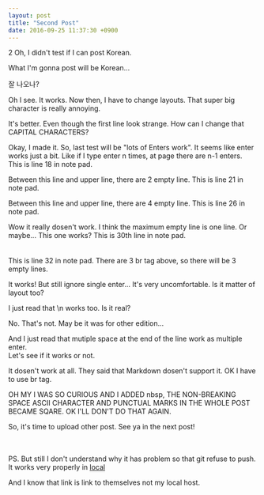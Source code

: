 ```yaml
---
layout: post
title: "Second Post"
date: 2016-09-25 11:37:30 +0900
---
```


2
Oh, I didn't test if I can post Korean.

What I'm gonna post will be Korean...

잘 나오나?

Oh I see. It works. Now then, I have to change layouts. That super big character is really annoying.

It's better. Even though the first line look strange. How can I change that CAPITAL CHARACTERS?

Okay, I made it. So, last test will be "lots of Enters work". It seems like enter works just a bit. Like if I type enter n times, at page there are n-1 enters. This is line 18 in note pad.


Between this line and upper line, there are 2 empty line. This is line 21 in note pad.




Between this line and upper line, there are 4 empty line. This is line 26 in note pad.


Wow it really dosen't work. I think the maximum empty line is one line. 
Or maybe... This one works? This is 30th line in note pad.
<br><br><br>
This is line 32 in note pad. There are 3 br tag above, so there will be 3 empty lines.

It works! But still ignore single enter... It's very uncomfortable. Is it matter of layout too?

I just read that \n works too. Is it real?

No. That's not. May be it was for other edition...

And I just read that mutiple space at the end of the line work as multiple enter.     
Let's see if it works or not.

It dosen't work at all. They said that Markdown dosen't support it. OK I have to use br tag.

OH MY I WAS SO CURIOUS AND I ADDED nbsp, THE NON-BREAKING SPACE ASCII CHARACTER AND PUNCTUAL MARKS IN THE WHOLE POST BECAME SQARE. OK I'LL DON'T DO THAT AGAIN.

So, it's time to upload other post. See ya in the next post!
<br><br><br>

PS. But still I don't understand why it has problem so that git refuse to push. It works very properly in [local](http://127.0.0.1:4000/jekyll-theme-libretto/)

And I know that link is link to themselves not my local host.
